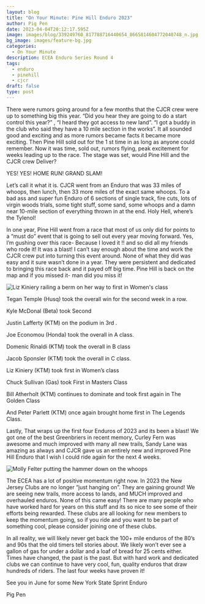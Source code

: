 ```yaml
---
layout: blog
title: "On Your Minute: Pine Hill Enduro 2023"
author: Pig Pen
date: 2023-04-04T20:12:17.595Z
image: images/blog/339249760_817788716440654_8665814604772040748_n.jpg
bg_image: images/feature-bg.jpg
categories:
  - On Your Minute
description: ECEA Enduro Series Round 4
tags:
  - enduro
  - pinehill
  - cjcr
draft: false
type: post
---
```

There were rumors going around for a few months that the CJCR crew were up to something big this year. “Did you hear they are going to do a start control this year?” , “I heard they got access to new land”. “I got a buddy in the club who said they have a 10 mile section in the works”. It all sounded good and exciting and as more rumors became facts it became more exciting. Then Pine Hill sold out for the 1 st time in as long as anyone could remember. Now it was time, sold out, rumors flying, peak excitement for weeks leading up to the race. The stage was set, would Pine Hill and the CJCR crew Deliver?


YES! YES! HOME RUN! GRAND SLAM!


Let’s call it what it is. CJCR went from an Enduro that was 33 miles of whoops, then lunch, then 33 more miles of the exact same whoops. To a bad ass and super fun Enduro of 6 sections of single track, fire cuts, lots of virgin woods trials, some tight stuff, some sand, some whoops and a damn near 10-mile section of everything thrown in at the end. Holy Hell, where’s the Tylenol! 

In one year, Pine Hill went from a race that most of us only did for points to a “must do” event that is going to sell out every year moving forward. Yes, I’m gushing over this race- Because I loved it !! and so did all my friends who rode it! It was a blast! I can’t say enough about the time and work the CJCR crew put into turning this event around. None of what they did was easy and it sure wasn’t done in a year. They were persistent and dedicated to bringing this race back and it payed off big time. Pine Hill is back on the map and if you missed it- man did you miss it!

![](/images/blog/339414778_1518874545306960_6589782166934664107_n.jpg "Liz Kiniery railing a berm on her way to first in Women's class")

Tegan Temple (Husq) took the overall win for the second week in a row. 

Kyle McDonal (Beta) took Second 

Justin Lafferty (KTM) on the podium in 3rd . 

Joe Economou (Honda) took the overall in A class. 

Domenic Rinaldi (KTM) took the overall in B class 

Jacob Sponsler (KTM) took the overall in C class. 

Liz Kiniery (KTM) took first in Women’s class 

Chuck Sullivan (Gas) took First in Masters Class

Bill Atherholt (KTM) continues to dominate and took first again in The Golden Class

And Peter Parlett (KTM) once again brought home first in The Legends Class.

Lastly, That wraps up the first four Enduros of 2023 and its been a blast! We got one of the best Greenbriers in recent memory, Curley Fern was awesome and much improved with many all new trails, Sandy Lane was amazing as always and CJCR gave us an entirely new and improved Pine Hill Enduro that I wish I could ride again for the next 4 weeks.

![](/images/blog/339657819_219631167384440_1394989712083036373_n.jpg "Molly Felter putting the hammer down on the whoops")


The ECEA has a lot of positive momentum right now. In 2023 the New Jersey Clubs are no longer “just hanging on”. They are gaining ground! We are seeing new trails, more access to lands, and MUCH improved and overhauled enduros. None of this came easy! There are many people who have worked hard for years on this stuff and its so nice to see some of their efforts being rewarded. These clubs are all looking for new members to keep the momentum going, so if you ride and you want to be part of something cool, please consider joining one of these clubs.


In all reality, we will likely never get back the 100+ mile enduros of the 80’s and 90s that the old timers tell stories about. We likely won’t ever see a gallon of gas for under a dollar and a loaf of bread for 25 cents either. Times have changed, the past is the past. But with hard work and dedicated clubs we can continue to have very cool, fun, quality enduros that draw hundreds of riders. The last four weeks have proven it! 

See you in June for some New York State Sprint Enduro


Pig Pen